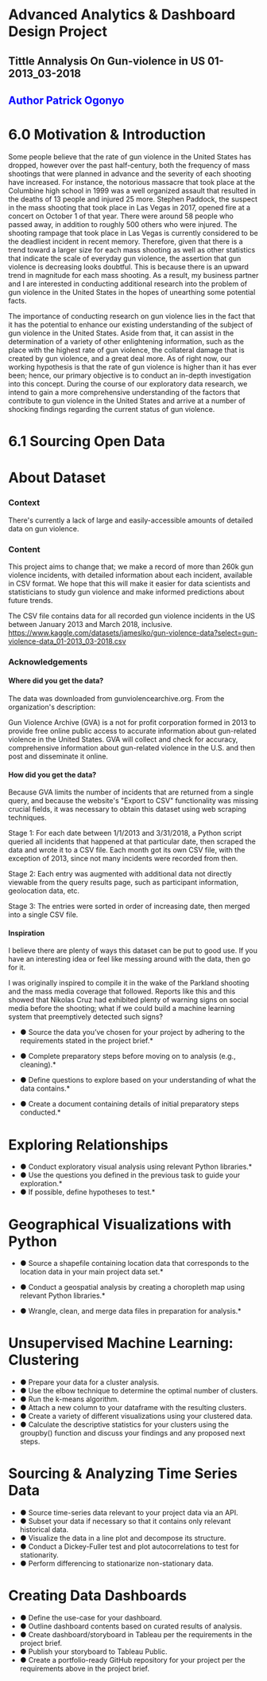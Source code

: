 # Advanced Analytics & Dashboard Design Project

## Tittle Annalysis On Gun-violence in US 01-2013_03-2018
## <font color='blue'> Author Patrick Ogonyo</font>

# <a id ='1'> 6.0 Motivation & Introduction </a>


Some people believe that the rate of gun violence in the United States has dropped, however over the past half-century, both the frequency of mass shootings that were planned in advance and the severity of each shooting have increased. For instance, the notorious massacre that took place at the Columbine high school in 1999 was a well organized assault that resulted in the deaths of 13 people and injured 25 more. Stephen Paddock, the suspect in the mass shooting that took place in Las Vegas in 2017, opened fire at a concert on October 1 of that year. There were around 58 people who passed away, in addition to roughly 500 others who were injured. The shooting rampage that took place in Las Vegas is currently considered to be the deadliest incident in recent memory. Therefore, given that there is a trend toward a larger size for each mass shooting as well as other statistics that indicate the scale of everyday gun violence, the assertion that gun violence is decreasing looks doubtful. This is because there is an upward trend in magnitude for each mass shooting. As a result, my business partner and I are interested in conducting additional research into the problem of gun violence in the United States in the hopes of unearthing some potential facts.

The importance of conducting research on gun violence lies in the fact that it has the potential to enhance our existing understanding of the subject of gun violence in the United States. Aside from that, it can assist in the determination of a variety of other enlightening information, such as the place with the highest rate of gun violence, the collateral damage that is created by gun violence, and a great deal more. As of right now, our working hypothesis is that the rate of gun violence is higher than it has ever been; hence, our primary objective is to conduct an in-depth investigation into this concept. During the course of our exploratory data research, we intend to gain a more comprehensive understanding of the factors that contribute to gun violence in the United States and arrive at a number of shocking findings regarding the current status of gun violence.

# <a id='2'> 6.1 Sourcing Open Data</a>

# About Dataset
### Context
There's currently a lack of large and easily-accessible amounts of detailed data on gun violence.

### Content
This project aims to change that; we make a record of more than 260k gun violence incidents, with detailed information about each incident, available in CSV format. We hope that this will make it easier for data scientists and statisticians to study gun violence and make informed predictions about future trends.

The CSV file contains data for all recorded gun violence incidents in the US between January 2013 and March 2018, inclusive. https://www.kaggle.com/datasets/jameslko/gun-violence-data?select=gun-violence-data_01-2013_03-2018.csv

### Acknowledgements
#### Where did you get the data?

The data was downloaded from gunviolencearchive.org. From the organization's description:

Gun Violence Archive (GVA) is a not for profit corporation formed in 2013 to provide free online public access to accurate information about gun-related violence in the United States. GVA will collect and check for accuracy, comprehensive information about gun-related violence in the U.S. and then post and disseminate it online.

#### How did you get the data?

Because GVA limits the number of incidents that are returned from a single query, and because the website's "Export to CSV" functionality was missing crucial fields, it was necessary to obtain this dataset using web scraping techniques.

Stage 1: For each date between 1/1/2013 and 3/31/2018, a Python script queried all incidents that happened at that particular date, then scraped the data and wrote it to a CSV file. Each month got its own CSV file, with the exception of 2013, since not many incidents were recorded from then.

Stage 2: Each entry was augmented with additional data not directly viewable from the query results page, such as participant information, geolocation data, etc.

Stage 3: The entries were sorted in order of increasing date, then merged into a single CSV file.

#### Inspiration
I believe there are plenty of ways this dataset can be put to good use. If you have an interesting idea or feel like messing around with the data, then go for it.

I was originally inspired to compile it in the wake of the Parkland shooting and the mass media coverage that followed. Reports like this and this showed that Nikolas Cruz had exhibited plenty of warning signs on social media before the shooting; what if we could build a machine learning system that preemptively detected such signs?

* ● Source the data you’ve chosen for your project by adhering to the requirements stated in
  the project brief.*

* ● Complete preparatory steps before moving on to analysis (e.g., cleaning).*

* ● Define questions to explore based on your understanding of what the data contains.*

* ● Create a document containing details of initial preparatory steps conducted.*

# Exploring Relationships

* ● Conduct exploratory visual analysis using relevant Python libraries.*
* ● Use the questions you defined in the previous task to guide your exploration.*
* ● If possible, define hypotheses to test.*

# Geographical Visualizations with Python

* ● Source a shapefile containing location data that corresponds to the location data in your
  main project data set.*

* ● Conduct a geospatial analysis by creating a choropleth map using relevant Python
   libraries.*
* ● Wrangle, clean, and merge data files in preparation for analysis.*


# Unsupervised Machine Learning: Clustering

* ● Prepare your data for a cluster analysis.
* ● Use the elbow technique to determine the optimal number of clusters.
* ● Run the k-means algorithm.
* ● Attach a new column to your dataframe with the resulting clusters.
* ● Create a variety of different visualizations using your clustered data.
* ● Calculate the descriptive statistics for your clusters using the groupby() function and
    discuss your findings and any proposed next steps.

# Sourcing & Analyzing Time Series Data

* ● Source time-series data relevant to your project data via an API.
*  ● Subset your data if necessary so that it contains only relevant historical data.
 * ● Visualize the data in a line plot and decompose its structure.
*  ● Conduct a Dickey-Fuller test and plot autocorrelations to test for stationarity.
 *  ● Perform differencing to stationarize non-stationary data.

# Creating Data Dashboards

* ● Define the use-case for your dashboard.
* ● Outline dashboard contents based on curated results of analysis.
* ● Create dashboard/storyboard in Tableau per the requirements in the project brief.
* ● Publish your storyboard to Tableau Public.
* ● Create a portfolio-ready GitHub repository for your project per the requirements above in
    the project brief.


```python

```
